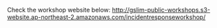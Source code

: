 Check the workshop website below:
http://gslim-public-workshops.s3-website.ap-northeast-2.amazonaws.com/incidentresponseworkshop/